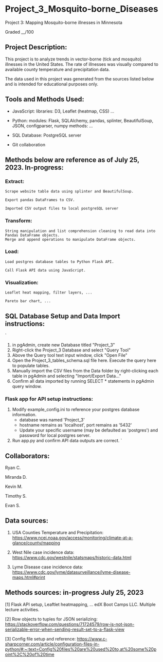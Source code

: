 # Project_3_Mosquito-borne_Diseases
Project 3: Mapping Mosquito-borne illnesses in Minnesota

Graded __/100


## Project Description:
This project is to analyze trends in vector-borne (tick and mosquito) illnesses in the United States. The rate of illnesses was visually compared to available county temperature and precipitation data.


The data used in this project was generated from the sources listed below and is intended for educational purposes only.


## Tools and Methods Used:

- JavaScript:
	libraries: D3, Leaflet (heatmap, CSS) ...

- Python:
	modules: Flask, SQLAlchemy, pandas, splinter, BeautifulSoup, JSON, configparser, numpy
	methods: ...

- SQL Database: 
	PostgreSQL server

- Git collaboration


## Methods below are reference as of July 25, 2023. In-progress:
### Extract:
	Scrape website table data using splinter and BeautifulSoup.

	Export pandas DataFrames to CSV. 

	Imported CSV output files to local postgreSQL server


### Transform:
	String manipulation and list comprehension cleaning to read data into Pandas DataFrame objects.
	Merge and append operations to manipulate DataFrame objects.


### Load:
	Load postgres database tables to Python Flask API.

	Call Flask API data using JavaScript.


### Visualization:
	Leaflet heat mapping, filter layers, ...

	Pareto bar chart, ...




## SQL Database Setup and Data Import instructions:
`
1) in pgAdmin, create new Database titled "Project_3"
2) Right-click the Project_3 Database and select "Query Tool"
3) Above the Query tool text input window, click "Open File"
4) Open the Project_3_tables_schema.sql file here. Execute the query here to populate tables.
5) Manually import the CSV files from the Data folder by right-clicking each table in pgAdmin and selecting "Import/Export Data..."
6) Confirm all data imported by running SELECT * statements in pgAdmin query window.


### Flask app for API setup instructions:
1) Modify example_config.ini to reference your postgres database information.
	- database was named 'Project_3'
	- hostname remains as 'localhost', port remains as '5432'
	- Update your specific username (may be defaulted as 'postgres') and password for local postgres server.
2) Run app.py and confirm API data outputs are correct.
`


## Collaborators:
Ryan C.

Miranda D.

Kevin M.

Timothy S.

Evan S.



## Data sources:
1) USA Counties Temperature and Precipitation:
	https://www.ncei.noaa.gov/access/monitoring/climate-at-a-glance/county/mapping

2) West Nile case incidence data:
	https://www.cdc.gov/westnile/statsmaps/historic-data.html

3) Lyme Disease case incidence data:
	https://www.cdc.gov/lyme/datasurveillance/lyme-disease-maps.html#print




## Methods sources: in-progress July 25, 2023
[1] Flask API setup, Leaftlet heatmapping, ...
	edX Boot Camps LLC. Multiple lecture activities.

[2] Row objects to tuples for JSON serializing:
	https://stackoverflow.com/questions/71724579/row-is-not-json-serializable-error-when-sending-result-set-to-a-flask-view

[3] Config file setup and reference:
	https://www.c-sharpcorner.com/article/configuration-files-in-python/#:~:text=Config%20files%20are%20used%20to,at%20some%20point%2C%20of%20time